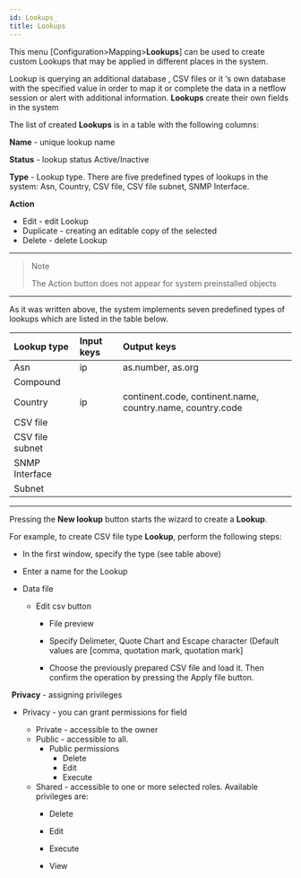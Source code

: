 ```yaml
---
id: Lookups_
title: Lookups
---
```


This menu [Configuration>Mapping>**Lookups**] can be used to create custom Lookups that may be applied in different places in the system.

Lookup is querying an additional database , CSV files or it ‘s own database with the specified value in order to map it or complete the data in a netflow session or alert with additional information. **Lookups** create their own fields in the system

The list of created **Lookups**  is in a table with the following columns:

**Name** - unique lookup name

**Status** - lookup status Active/Inactive

**Type** - Lookup type. There are five predefined types of lookups in the system: Asn, Country, CSV file, CSV file subnet, SNMP Interface.

**Action** 

- Edit - edit Lookup
- Duplicate -  creating an editable copy of the selected
- Delete - delete Lookup

---

> Note
>
> The Action button does not appear for system preinstalled objects

---

As it was written above, the system implements seven predefined types of lookups which are listed in the table below.

| Lookup type     | Input keys | Output keys                                                |
| :-------------- | :--------- | :--------------------------------------------------------- |
| Asn             | ip         | as.number, as.org                                          |
| Compound        |            |                                                            |
| Country         | ip         | continent.code, continent.name, country.name, country.code |
| CSV file        |            |                                                            |
| CSV file subnet |            |                                                            |
| SNMP Interface  |            |                                                            |
| Subnet          |            |                                                            |

---

Pressing the **New lookup** button starts the wizard to create a **Lookup**.

For example, to create CSV file type **Lookup**, perform the following steps:

- In the first window, specify the type (see table above)

- Enter a name for the Lookup

- Data file

  - Edit csv button 
    - File preview

    - Specify Delimeter, Quote Chart and Escape character (Default values are [comma, quotation mark, quotation mark]

    - Choose the previously prepared CSV file and load it. Then confirm the operation by pressing the Apply file button.





​	**Privacy** - assigning privileges 

- Privacy - you can grant permissions for field

  - Private - accessible to the owner
  - Public - accessible to all. 
    - Public permissions
      - Delete
      - Edit
      - Execute
  - Shared - accessible to one or more selected roles. Available privileges are:
    - Delete

    - Edit

    - Execute

    - View







